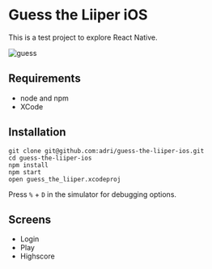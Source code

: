 # Guess the Liiper iOS

This is a test project to explore React Native.

![guess](https://cloud.githubusercontent.com/assets/133832/8000133/fb6074be-0b56-11e5-994d-60a61ce2147f.gif)

## Requirements

 * node and npm
 * XCode

## Installation

```
git clone git@github.com:adri/guess-the-liiper-ios.git
cd guess-the-liiper-ios
npm install
npm start
open guess_the_liiper.xcodeproj
```

Press `%` + `D` in the simulator for debugging options.

## Screens

 * Login
 * Play
 * Highscore



